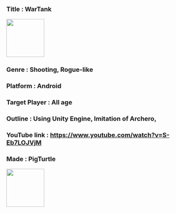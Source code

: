 ### Title : WarTank
<img src="https://user-images.githubusercontent.com/49774211/99612797-9ed2c080-2a59-11eb-91b9-2029947d8f89.jpg"  width="100" height="100">

### Genre : Shooting, Rogue-like

### Platform : Android

### Target Player : All age

### Outline : Using Unity Engine, Imitation of Archero, 

### YouTube link : https://www.youtube.com/watch?v=S-Eb7LOJVjM

### Made : PigTurtle
<img src="https://user-images.githubusercontent.com/49774211/99612548-223fe200-2a59-11eb-8a11-272f08d826b2.jpg"  width="100" height="100">
